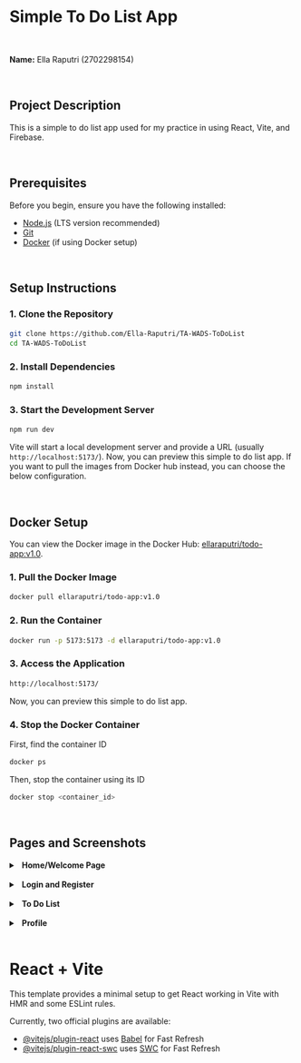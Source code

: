 # Simple To Do List App
<br>

**Name:** Ella Raputri (2702298154)

<br>

## Project Description
This is a simple to do list app used for my practice in using React, Vite, and Firebase.

<br>

## Prerequisites
Before you begin, ensure you have the following installed:
- [Node.js](https://nodejs.org/) (LTS version recommended)
- [Git](https://git-scm.com/)
- [Docker](https://www.docker.com/) (if using Docker setup)

<br>

## Setup Instructions
### 1. Clone the Repository
```sh
git clone https://github.com/Ella-Raputri/TA-WADS-ToDoList
cd TA-WADS-ToDoList
```

### 2. Install Dependencies
```sh
npm install
```

### 3. Start the Development Server
```sh
npm run dev
```
Vite will start a local development server and provide a URL (usually `http://localhost:5173/`).
Now, you can preview this simple to do list app. If you want to pull the images from Docker hub instead, you can choose the below configuration.

<br>

## Docker Setup
You can view the Docker image in the Docker Hub: [ellaraputri/todo-app:v1.0](https://hub.docker.com/r/ellaraputri/todo-app/tags). 
### 1. Pull the Docker Image
```sh
docker pull ellaraputri/todo-app:v1.0
```

### 2. Run the Container
```sh
docker run -p 5173:5173 -d ellaraputri/todo-app:v1.0
```

### 3. Access the Application
```sh
http://localhost:5173/
```
Now, you can preview this simple to do list app.

### 4. Stop the Docker Container
First, find the container ID
```sh
docker ps
```
Then, stop the container using its ID
```sh
docker stop <container_id>
```

<br>

## Pages and Screenshots
<details>
<summary>&ensp;<b>Home/Welcome Page</b></summary>

- This is the first page that the user see when accessing the website.

- If the user does not login yet, then the Get Started button will redirect the user to the login page. However, if the user have logged in, then the Get Started button will redirect the user to the todo page.

- Image for this page:
  <img src="docs\README_images\home.png" alt ="Home" width = "600"><br>
</details>

<br> 

<details>
<summary>&ensp;<b>Login and Register</b></summary>

- In the Login page, user can log in to their account if they already have a registered account. You can try with email: ella.raputri@binus.ac.id and password: 2702298154 if you want to test it.

- In Register page, user can register as a new user to the app.

- Images for this page:
  <img src="docs\README_images\login.png" alt ="Login" width = "600"><br>
  <img src="docs\README_images\register.png" alt="Register" width = "600"><br>
</details>

<br> 

<details>
<summary>&ensp;<b>To Do List</b></summary>

- In this page, user can create, read, update, and delete the tasks from their to do list.

- Image for this page:
  <img src="docs\README_images\todo.png" alt ="To Do" width = "600"><br>
</details>

<br> 

<details>
<summary>&ensp;<b>Profile</b></summary>

- In this page, user can see and update their profile information.

- Image for this page:
  <img src="docs\README_images\profile.png" alt ="Profile" width = "600"><br>
</details>

<br> 



# React + Vite

This template provides a minimal setup to get React working in Vite with HMR and some ESLint rules.

Currently, two official plugins are available:

- [@vitejs/plugin-react](https://github.com/vitejs/vite-plugin-react/blob/main/packages/plugin-react/README.md) uses [Babel](https://babeljs.io/) for Fast Refresh
- [@vitejs/plugin-react-swc](https://github.com/vitejs/vite-plugin-react-swc) uses [SWC](https://swc.rs/) for Fast Refresh
